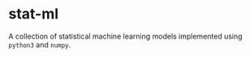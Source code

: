 # stat-ml

A collection of statistical machine learning models implemented using `python3` and  `numpy`.
